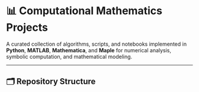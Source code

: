 # 📊 Computational Mathematics Projects

A curated collection of algorithms, scripts, and notebooks implemented in **Python**, **MATLAB**, **Mathematica**, and **Maple** for numerical analysis, symbolic computation, and mathematical modeling.

---

## 🗂️ Repository Structure
